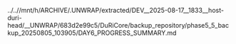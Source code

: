 ../..//mnt/h/ARCHIVE/.UNWRAP/extracted/DEV__2025-08-17__1833__host-duri-head/__UNWRAP/683d2e99c5/DuRiCore/backup_repository/phase5_5_backup_20250805_103905/DAY6_PROGRESS_SUMMARY.md